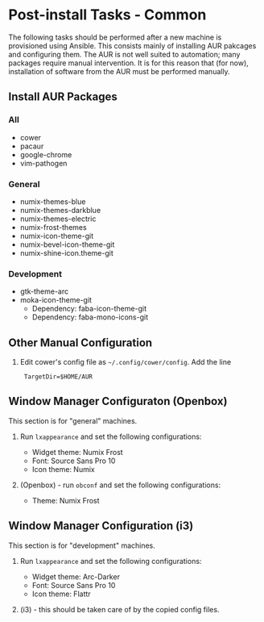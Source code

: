 Post-install Tasks - Common
===========================

The following tasks should be performed after a new machine is provisioned 
using Ansible.  This consists mainly of installing AUR pakcages and configuring 
them.  The AUR is not well suited to automation; many packages require manual 
intervention.  It is for this reason that (for now), installation of software
from the AUR must be performed manually.

Install AUR Packages
--------------------

### All ###
* cower
* pacaur
* google-chrome
* vim-pathogen

### General ###
* numix-themes-blue
* numix-themes-darkblue
* numix-themes-electric
* numix-frost-themes
* numix-icon-theme-git
* numix-bevel-icon-theme-git
* numix-shine-icon.theme-git

### Development ###
* gtk-theme-arc
* moka-icon-theme-git
	* Dependency: faba-icon-theme-git
	* Dependency: faba-mono-icons-git

Other Manual Configuration
--------------------------

1. Edit cower's config file as `~/.config/cower/config`.  Add the line 

		TargetDir=$HOME/AUR

Window Manager Configuraton (Openbox) 
-------------------------------------

This section is for "general" machines.

1. Run `lxappearance` and set the following configurations:

	* Widget theme: Numix Frost
	* Font: Source Sans Pro 10
	* Icon theme: Numix

2. (Openbox) - run `obconf` and set the following configurations:

	* Theme: Numix Frost

Window Manager Configuration (i3)
---------------------------------

This section is for "development" machines.

1. Run `lxappearance` and set the following configurations:

	* Widget theme: Arc-Darker
	* Font: Source Sans Pro 10
	* Icon theme: Flattr

2. (i3) - this should be taken care of by the copied config files.
